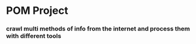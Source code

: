 # POM Project

### crawl multi methods of info from the internet and process them with different tools



